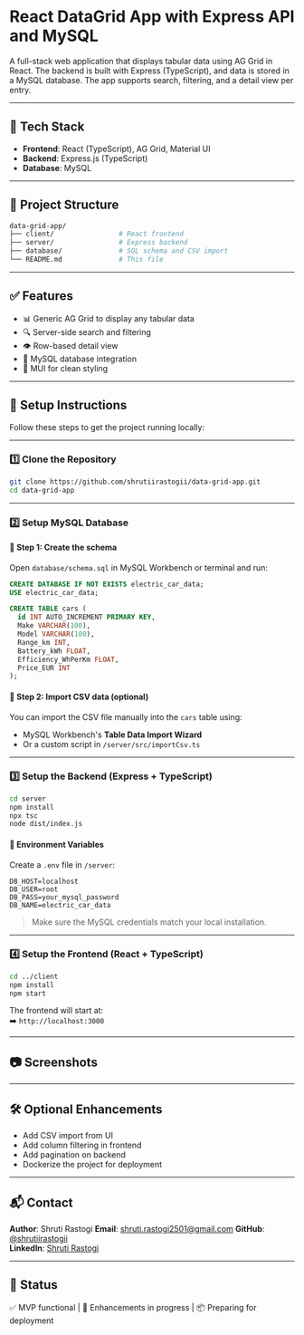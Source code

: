 # React DataGrid App with Express API and MySQL

A full-stack web application that displays tabular data using AG Grid in React. The backend is built with Express (TypeScript), and data is stored in a MySQL database. The app supports search, filtering, and a detail view per entry.

---

## 🚀 Tech Stack

- **Frontend**: React (TypeScript), AG Grid, Material UI
- **Backend**: Express.js (TypeScript)
- **Database**: MySQL

---

## 📁 Project Structure

```bash
data-grid-app/
├── client/                # React frontend
├── server/                # Express backend
├── database/              # SQL schema and CSV import
└── README.md              # This file
```

---

## ✅ Features

- 📊 Generic AG Grid to display any tabular data
- 🔍 Server-side search and filtering
- 👁️ Row-based detail view
- 🧱 MySQL database integration
- 💅 MUI for clean styling

---

## 🧠 Setup Instructions

Follow these steps to get the project running locally:

---

### 1️⃣ Clone the Repository

```bash
git clone https://github.com/shrutiirastogii/data-grid-app.git
cd data-grid-app
```

---

### 2️⃣ Setup MySQL Database

#### 📄 Step 1: Create the schema

Open `database/schema.sql` in MySQL Workbench or terminal and run:

```sql
CREATE DATABASE IF NOT EXISTS electric_car_data;
USE electric_car_data;

CREATE TABLE cars (
  id INT AUTO_INCREMENT PRIMARY KEY,
  Make VARCHAR(100),
  Model VARCHAR(100),
  Range_km INT,
  Battery_kWh FLOAT,
  Efficiency_WhPerKm FLOAT,
  Price_EUR INT
);
```

#### 📄 Step 2: Import CSV data (optional)

You can import the CSV file manually into the `cars` table using:
- MySQL Workbench's **Table Data Import Wizard**
- Or a custom script in `/server/src/importCsv.ts`

---

### 3️⃣ Setup the Backend (Express + TypeScript)

```bash
cd server
npm install
npx tsc          
node dist/index.js
```

#### 🔑 Environment Variables

Create a `.env` file in `/server`:

```
DB_HOST=localhost
DB_USER=root
DB_PASS=your_mysql_password
DB_NAME=electric_car_data
```

> Make sure the MySQL credentials match your local installation.

---

### 4️⃣ Setup the Frontend (React + TypeScript)

```bash
cd ../client
npm install
npm start
```

The frontend will start at:  
➡️ `http://localhost:3000`

---

## 📷 Screenshots

---

## 🛠️ Optional Enhancements

- Add CSV import from UI
- Add column filtering in frontend
- Add pagination on backend
- Dockerize the project for deployment

---

## 📬 Contact

**Author**: Shruti Rastogi
**Email**: shruti.rastogi2501@gmail.com
**GitHub**: [@shrutiirastogii](https://github.com/shrutiirastogii)  
**LinkedIn**: [Shruti Rastogi](https://www.linkedin.com/in/shruti-rastogii/)

---

## 🏁 Status

✅ MVP functional | 🚧 Enhancements in progress | 📦 Preparing for deployment
